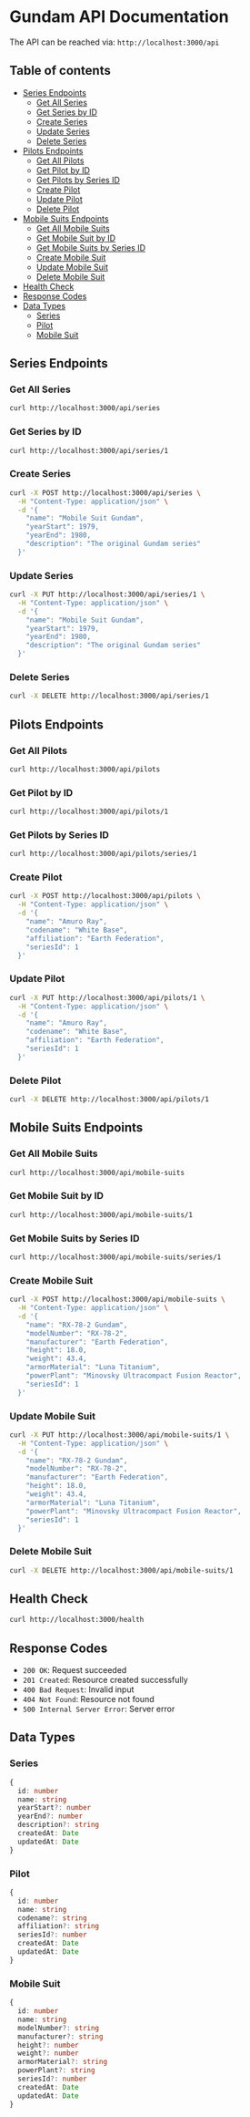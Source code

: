 <!-- omit in toc -->
# Gundam API Documentation

The API can be reached via: `http://localhost:3000/api`

<!-- omit in toc -->
## Table of contents

- [Series Endpoints](#series-endpoints)
  - [Get All Series](#get-all-series)
  - [Get Series by ID](#get-series-by-id)
  - [Create Series](#create-series)
  - [Update Series](#update-series)
  - [Delete Series](#delete-series)
- [Pilots Endpoints](#pilots-endpoints)
  - [Get All Pilots](#get-all-pilots)
  - [Get Pilot by ID](#get-pilot-by-id)
  - [Get Pilots by Series ID](#get-pilots-by-series-id)
  - [Create Pilot](#create-pilot)
  - [Update Pilot](#update-pilot)
  - [Delete Pilot](#delete-pilot)
- [Mobile Suits Endpoints](#mobile-suits-endpoints)
  - [Get All Mobile Suits](#get-all-mobile-suits)
  - [Get Mobile Suit by ID](#get-mobile-suit-by-id)
  - [Get Mobile Suits by Series ID](#get-mobile-suits-by-series-id)
  - [Create Mobile Suit](#create-mobile-suit)
  - [Update Mobile Suit](#update-mobile-suit)
  - [Delete Mobile Suit](#delete-mobile-suit)
- [Health Check](#health-check)
- [Response Codes](#response-codes)
- [Data Types](#data-types)
  - [Series](#series)
  - [Pilot](#pilot)
  - [Mobile Suit](#mobile-suit)

## Series Endpoints

### Get All Series

```bash
curl http://localhost:3000/api/series
```

### Get Series by ID

```bash
curl http://localhost:3000/api/series/1
```

### Create Series

```bash
curl -X POST http://localhost:3000/api/series \
  -H "Content-Type: application/json" \
  -d '{
    "name": "Mobile Suit Gundam",
    "yearStart": 1979,
    "yearEnd": 1980,
    "description": "The original Gundam series"
  }'
```

### Update Series

```bash
curl -X PUT http://localhost:3000/api/series/1 \
  -H "Content-Type: application/json" \
  -d '{
    "name": "Mobile Suit Gundam",
    "yearStart": 1979,
    "yearEnd": 1980,
    "description": "The original Gundam series"
  }'
```

### Delete Series

```bash
curl -X DELETE http://localhost:3000/api/series/1
```

## Pilots Endpoints

### Get All Pilots

```bash
curl http://localhost:3000/api/pilots
```

### Get Pilot by ID

```bash
curl http://localhost:3000/api/pilots/1
```

### Get Pilots by Series ID

```bash
curl http://localhost:3000/api/pilots/series/1
```

### Create Pilot

```bash
curl -X POST http://localhost:3000/api/pilots \
  -H "Content-Type: application/json" \
  -d '{
    "name": "Amuro Ray",
    "codename": "White Base",
    "affiliation": "Earth Federation",
    "seriesId": 1
  }'
```

### Update Pilot

```bash
curl -X PUT http://localhost:3000/api/pilots/1 \
  -H "Content-Type: application/json" \
  -d '{
    "name": "Amuro Ray",
    "codename": "White Base",
    "affiliation": "Earth Federation",
    "seriesId": 1
  }'
```

### Delete Pilot

```bash
curl -X DELETE http://localhost:3000/api/pilots/1
```

## Mobile Suits Endpoints

### Get All Mobile Suits

```bash
curl http://localhost:3000/api/mobile-suits
```

### Get Mobile Suit by ID

```bash
curl http://localhost:3000/api/mobile-suits/1
```

### Get Mobile Suits by Series ID

```bash
curl http://localhost:3000/api/mobile-suits/series/1
```

### Create Mobile Suit

```bash
curl -X POST http://localhost:3000/api/mobile-suits \
  -H "Content-Type: application/json" \
  -d '{
    "name": "RX-78-2 Gundam",
    "modelNumber": "RX-78-2",
    "manufacturer": "Earth Federation",
    "height": 18.0,
    "weight": 43.4,
    "armorMaterial": "Luna Titanium",
    "powerPlant": "Minovsky Ultracompact Fusion Reactor",
    "seriesId": 1
  }'
```

### Update Mobile Suit

```bash
curl -X PUT http://localhost:3000/api/mobile-suits/1 \
  -H "Content-Type: application/json" \
  -d '{
    "name": "RX-78-2 Gundam",
    "modelNumber": "RX-78-2",
    "manufacturer": "Earth Federation",
    "height": 18.0,
    "weight": 43.4,
    "armorMaterial": "Luna Titanium",
    "powerPlant": "Minovsky Ultracompact Fusion Reactor",
    "seriesId": 1
  }'
```

### Delete Mobile Suit

```bash
curl -X DELETE http://localhost:3000/api/mobile-suits/1
```

## Health Check

```bash
curl http://localhost:3000/health
```

## Response Codes

- `200 OK`: Request succeeded
- `201 Created`: Resource created successfully
- `400 Bad Request`: Invalid input
- `404 Not Found`: Resource not found
- `500 Internal Server Error`: Server error

## Data Types

### Series

```typescript
{
  id: number
  name: string
  yearStart?: number
  yearEnd?: number
  description?: string
  createdAt: Date
  updatedAt: Date
}
```

### Pilot

```typescript
{
  id: number
  name: string
  codename?: string
  affiliation?: string
  seriesId?: number
  createdAt: Date
  updatedAt: Date
}
```

### Mobile Suit

```typescript
{
  id: number
  name: string
  modelNumber?: string
  manufacturer?: string
  height?: number
  weight?: number
  armorMaterial?: string
  powerPlant?: string
  seriesId?: number
  createdAt: Date
  updatedAt: Date
}
```
